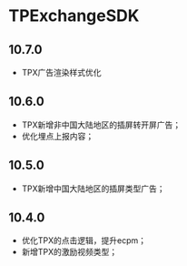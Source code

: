 # TPExchangeSDK

## 10.7.0

* TPX广告渲染样式优化

## 10.6.0

* TPX新增非中国大陆地区的插屏转开屏广告；
* 优化埋点上报内容；

## 10.5.0

* TPX新增中国大陆地区的插屏类型广告；

## 10.4.0

* 优化TPX的点击逻辑，提升ecpm；
* 新增TPX的激励视频类型；
